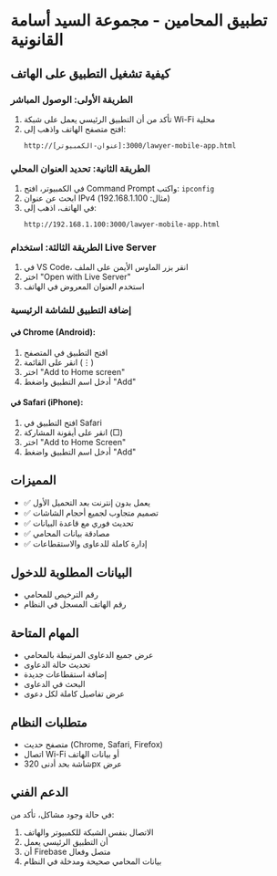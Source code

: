 # تطبيق المحامين - مجموعة السيد أسامة القانونية

## كيفية تشغيل التطبيق على الهاتف

### الطريقة الأولى: الوصول المباشر
1. تأكد من أن التطبيق الرئيسي يعمل على شبكة Wi-Fi محلية
2. افتح متصفح الهاتف واذهب إلى:
   ```
   http://[عنوان-الكمبيوتر]:3000/lawyer-mobile-app.html
   ```

### الطريقة الثانية: تحديد العنوان المحلي
1. في الكمبيوتر، افتح Command Prompt واكتب: `ipconfig`
2. ابحث عن عنوان IPv4 (مثال: 192.168.1.100)
3. في الهاتف، اذهب إلى:
   ```
   http://192.168.1.100:3000/lawyer-mobile-app.html
   ```

### الطريقة الثالثة: استخدام Live Server
1. في VS Code، انقر بزر الماوس الأيمن على الملف
2. اختر "Open with Live Server"
3. استخدم العنوان المعروض في الهاتف

### إضافة التطبيق للشاشة الرئيسية

#### في Chrome (Android):
1. افتح التطبيق في المتصفح
2. انقر على القائمة (⋮)
3. اختر "Add to Home screen"
4. أدخل اسم التطبيق واضغط "Add"

#### في Safari (iPhone):
1. افتح التطبيق في Safari
2. انقر على أيقونة المشاركة (□)
3. اختر "Add to Home Screen"
4. أدخل اسم التطبيق واضغط "Add"

## المميزات
- ✅ يعمل بدون إنترنت بعد التحميل الأول
- ✅ تصميم متجاوب لجميع أحجام الشاشات
- ✅ تحديث فوري مع قاعدة البيانات
- ✅ مصادقة بيانات المحامي
- ✅ إدارة كاملة للدعاوى والاستقطاعات

## البيانات المطلوبة للدخول
- رقم الترخيص للمحامي
- رقم الهاتف المسجل في النظام

## المهام المتاحة
- عرض جميع الدعاوى المرتبطة بالمحامي
- تحديث حالة الدعاوى
- إضافة استقطاعات جديدة
- البحث في الدعاوى
- عرض تفاصيل كاملة لكل دعوى

## متطلبات النظام
- متصفح حديث (Chrome, Safari, Firefox)
- اتصال Wi-Fi أو بيانات الهاتف
- شاشة بحد أدنى 320px عرض

## الدعم الفني
في حالة وجود مشاكل، تأكد من:
1. الاتصال بنفس الشبكة للكمبيوتر والهاتف
2. أن التطبيق الرئيسي يعمل
3. أن Firebase متصل وفعال
4. بيانات المحامي صحيحة ومدخلة في النظام